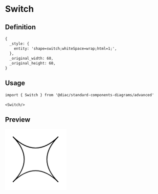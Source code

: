# Switch

## Definition

```
{
  _style: { 
    entity: 'shape=switch;whiteSpace=wrap;html=1;',
  },
  _original_width: 60,
  _original_height: 60,
}
```

## Usage

```
import { Switch } from '@diac/standard-components-diagrams/advanced'

<Switch/>
```

## Preview

<img src="./switch.png" width="200"/>

